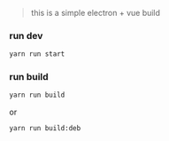 > this is a simple electron + vue build

### run dev
```bash
yarn run start
```

### run build
```bash
yarn run build
```
or

```bash
yarn run build:deb
```